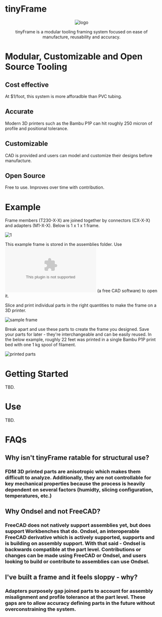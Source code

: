 # tinyFrame
<div align="center">

![logo](repodata/logo.png)

tinyFrame is a modular tooling framing system focused on ease of manufacture, reusability and accuracy.
</div>

# Modular, Customizable and Open Source Tooling
## Cost effective
At $1/foot, this system is more afforadble than PVC tubing.
## Accurate
Modern 3D printers such as the Bambu P1P can hit roughly 250 micron of profile and positional tolerance.
## Customizable
CAD is provided and users can model and customize their designs before manufacture.
## Open Source
Free to use. Improves over time with contribution.

# Example
Frame members (T230-X-X) are joined together by connectors (CX-X-X) and adapters (M1-X-X). Below is 1 x 1 x 1 frame.

![1](repodata/SS1.png)

This example frame is stored in the assemblies folder. Use ![Ondsel](www.ondsel.com) (a free CAD software) to open it.

Slice and print individual parts in the right quantities to make the frame on a 3D printer.

![sample frame](repodata/SS2.png)

Break apart and use these parts to create the frame you designed. Save your parts for later - they're interchangeable and can be easily reused. In the below example, roughly 22 feet was printed in a single Bambu P1P print bed with one 1 kg spool of filament.

![printed parts](repodata/SS3.png)

# Getting Started
TBD.
# Use
TBD.

# FAQs
## Why isn't tinyFrame ratable for structural use?
### FDM 3D printed parts are anisotropic which makes them difficult to analyze. Additionally, they are not controllable for key mechanical properties because the process is heavily dependent on several factors (humidty, slicing configuration, temperatures, etc.)

## Why Ondsel and not FreeCAD?
### FreeCAD does not natively support assemblies yet, but does support Workbenches that do. Ondsel, an interoperable FreeCAD derivative which is actively supported, supports and is building on assembly support. With that said - Ondsel is backwards compatible at the part level. Contributions or changes can be made using FreeCAD or Ondsel, and users looking to build or contribute to assemblies can use Ondsel.

## I've built a frame and it feels sloppy - why?
### Adapters purposely gap joined parts to account for assembly misalignment and profile tolerance at the part level. These gaps are to allow accuracy defining parts in the future without overconstraining the system.
